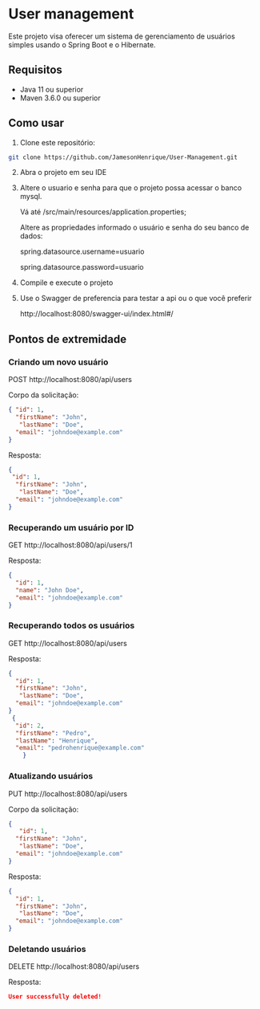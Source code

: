 # User management

Este projeto visa oferecer um sistema de gerenciamento de usuários simples usando o Spring Boot e o Hibernate.
## Requisitos

- Java 11 ou superior
- Maven 3.6.0 ou superior

## Como usar

1. Clone este repositório:

```bash
git clone https://github.com/JamesonHenrique/User-Management.git
```

2. Abra o projeto em seu IDE
   
4. Altere o usuario e senha para que o projeto possa acessar o banco mysql.

   Vá até /src/main/resources/application.properties;

   Altere as propriedades informado o usuário e senha do seu banco de dados:

   spring.datasource.username=usuario

   spring.datasource.password=usuario

4. Compile e execute o projeto

5. Use o Swagger de preferencia para testar a api ou o que você preferir
   
   http://localhost:8080/swagger-ui/index.html#/

## Pontos de extremidade

### Criando um novo usuário

POST http://localhost:8080/api/users

Corpo da solicitação:

```json
{ "id": 1,
  "firstName": "John",
   "lastName": "Doe",
  "email": "johndoe@example.com"
}
```

Resposta:

```json
{
 "id": 1,
  "firstName": "John",
   "lastName": "Doe",
  "email": "johndoe@example.com"
}
```

### Recuperando um usuário por ID

GET http://localhost:8080/api/users/1

Resposta:

```json
{
  "id": 1,
  "name": "John Doe",
  "email": "johndoe@example.com"
}
```
### Recuperando todos os usuários

GET http://localhost:8080/api/users

Resposta:

```json
{
  "id": 1,
  "firstName": "John",
   "lastName": "Doe",
  "email": "johndoe@example.com"
}
 {
  "id": 2,
  "firstName": "Pedro",
  "lastName": "Henrique",
  "email": "pedrohenrique@example.com"
    }
```
### Atualizando usuários

PUT http://localhost:8080/api/users

Corpo da solicitação:

```json
{
   "id": 1,
  "firstName": "John",
   "lastName": "Doe",
  "email": "johndoe@example.com"
}
```

Resposta:

```json
{
  "id": 1,
  "firstName": "John",
   "lastName": "Doe",
  "email": "johndoe@example.com"
}
```
### Deletando usuários

DELETE http://localhost:8080/api/users

Resposta:

```json
User successfully deleted!


